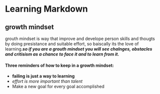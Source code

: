 # Learning Markdown
## growth mindset
grouth mindset is way that improve and develope person skills and thougts by doing presistance and suitable effort, 
so baiscally its the love of learning.***so if you are a grouth mindset you will see chalnges,
obstacles and critisism as a chance to face it and to learn from it.***
#### Three reminders  of how to keep  in a growth mindset:
- **failing is just a way to learning**
- *effort is more important than talent*
- Make a new goal for every goal accomplished

